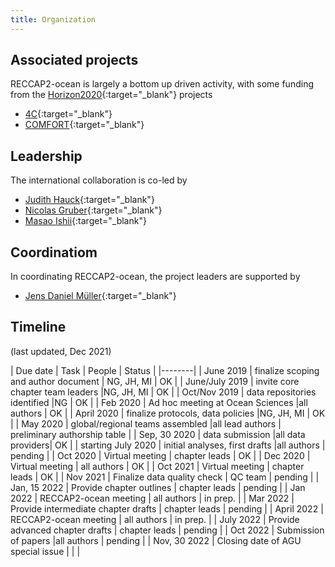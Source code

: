 ```yaml
---
title: Organization
---
```


## Associated projects

RECCAP2-ocean is largely a bottom up driven activity, with some funding from the [Horizon2020](https://ec.europa.eu/programmes/horizon2020/en){:target="_blank"} projects  
- [4C](https://4c-carbon.eu/){:target="_blank"}  
- [COMFORT](https://comfort.w.uib.no/){:target="_blank"}

## Leadership
The international collaboration is co-led by  
- [Judith Hauck](https://www.awi.de/ueber-uns/organisation/mitarbeiter/judith-hauck){:target="_blank"}  
- [Nicolas Gruber](https://usys.ethz.ch/en/people/profile.nicolas-gruber.html){:target="_blank"}
- [Masao Ishii](https://www.mri-jma.go.jp/Member/researcher/aoishiimasaoish_en.html){:target="_blank"}

## Coordinatiom
In coordinating RECCAP2-ocean, the project leaders are supported by  
- [Jens Daniel Müller](https://usys.ethz.ch/en/people/profile.Mjc2ODA3.TGlzdC82MzcsMzIwMTk3MjIy.html){:target="_blank"}  

## Timeline
(last updated, Dec 2021)

| Due date | Task | People | Status |
|--------|
| June 2019 | finalize scoping and author document | NG, JH, MI  | OK |
| June/July 2019 | invite core chapter team leaders |NG, JH, MI | OK |
| Oct/Nov 2019 | data repositories identified |NG | OK |
| Feb 2020 | Ad hoc meeting at Ocean Sciences |all authors | OK |
| April 2020  | finalize protocols, data policies |NG, JH, MI | OK |
| May 2020 | global/regional teams assembled |all lead authors | preliminary authorship table |
| Sep, 30 2020 | data submission |all data providers| OK |
| starting July 2020 | initial analyses, first drafts |all authors | pending |
| Oct 2020 | Virtual meeting | chapter leads | OK |
| Dec 2020 | Virtual meeting | all authors  | OK |
| Oct 2021 | Virtual meeting | chapter leads  | OK |
| Nov 2021 | Finalize data quality check | QC team  | pending |
| Jan, 15 2022 | Provide chapter outlines | chapter leads  | pending |
| Jan 2022 | RECCAP2-ocean meeting | all authors  | in prep. |
| Mar 2022 | Provide intermediate chapter drafts | chapter leads  | pending |
| April 2022 | RECCAP2-ocean meeting | all authors  | in prep. |
| July 2022 | Provide advanced chapter drafts | chapter leads  | pending |
| Oct 2022 | Submission of papers  |all authors  | pending |
| Nov, 30 2022 | Closing date of AGU special issue  |  |  |